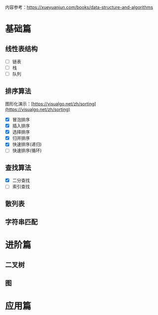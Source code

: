 内容参考：https://xueyuanjun.com/books/data-structure-and-algorithms
# 基础篇

## 线性表结构
- [ ] 链表
- [ ] 栈
- [ ] 队列

## 排序算法
图形化演示：[https://visualgo.net/zh/sorting](https://visualgo.net/zh/sorting)
- [x] 冒泡排序
- [x] 插入排序
- [x] 选择排序
- [x] 归并排序
- [x] 快速排序(递归)
- [ ] 快速排序(循环)

## 查找算法
- [x] 二分查找
- [ ] 索引查找

## 散列表

## 字符串匹配

# 进阶篇

## 二叉树

## 图

# 应用篇